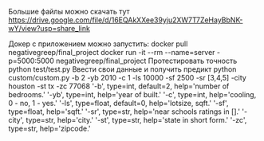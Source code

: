 Большие файлы можно скачать тут
https://drive.google.com/file/d/16EQAkXXee39yju2XW7T7ZeHayBbNK-wY/view?usp=share_link

Докер с приложением можно запустить:
docker pull negativegreep/final_project
docker run -it --rm --name=server -p=5000:5000 negativegreep/final_project
Протестировать точность
python test/test.py
Ввести свои данные и получить предикт
python custom/custom.py -b 2 -yb 2010 -c 1 -ls 10000 -sf 2500 -sr [3,4,5] -city houston -st tx -zc 77068
'-b', type=int, default=2, help='number of bedrooms.'
'-yb', type=int, help='year of built.'
'-c', type=int, help='cooling, 0 - no, 1 - yes.'
'-ls', type=float, default=0, help='lotsize, sqft.'
'-sf', type=float, help='sqft.'
'-sr', type=str, help='near schools ratings in [].'
'-city', type=str, help='city.'
'-st', type=str, help='state in short form.'
'-zc', type=str, help='zipcode.'
